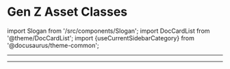 # Gen Z Asset Classes

import Slogan from '/src/components/Slogan';
import DocCardList from '@theme/DocCardList';
import {useCurrentSidebarCategory} from '@docusaurus/theme-common';

<DocCardList items={useCurrentSidebarCategory().items}/>

---
<Slogan/>

---